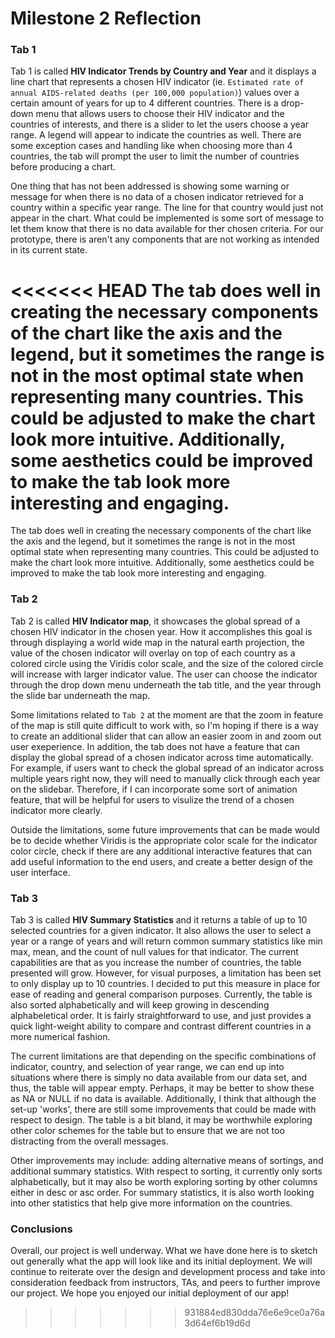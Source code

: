 # Milestone 2 Reflection

### Tab 1
Tab 1 is called **HIV Indicator Trends by Country and Year** and it displays a line chart that represents a chosen HIV indicator (ie. `Estimated rate of annual AIDS-related deaths (per 100,000 population)`) values over a certain amount of years for up to 4 different countries. There is a drop-down menu that allows users to choose their HIV indicator and the countries of interests, and there is a slider to let the users choose a year range. A legend will appear to indicate the countries as well. There are some exception cases and handling like when choosing more than 4 countries, the tab will prompt the user to limit the number of countries before producing a chart. 

One thing that has not been addressed is showing some warning or message for when there is no data of a chosen indicator retrieved for a country within a specific year range. The line for that country would just not appear in the chart. What could be implemented is some sort of message to let them know that there is no data available for ther chosen criteria. For our prototype, there is aren't any components that are not working as intended in its current state.

<<<<<<< HEAD
The tab does well in creating the necessary components of the chart like the axis and the legend, but it sometimes the range is not in the most optimal state when representing many countries. This could be adjusted to make the chart look more intuitive. Additionally, some aesthetics could be improved to make the tab look more interesting and engaging. 
=======
The tab does well in creating the necessary components of the chart like the axis and the legend, but it sometimes the range is not in the most optimal state when representing many countries. This could be adjusted to make the chart look more intuitive. Additionally, some aesthetics could be improved to make the tab look more interesting and engaging. 

### Tab 2
Tab 2 is called **HIV Indicator map**, it showcases the global spread of a chosen HIV indicator in the chosen year. How it accomplishes this goal is through displaying a world wide map in the natural earth projection, the value of the chosen indicator will overlay on top of each country as a colored circle using the Viridis color scale, and the size of the colored circle will increase with larger indicator value. The user can choose the indicator through the drop down menu underneath the tab title, and the year through the slide bar underneath the map.

Some limitations related to `Tab 2` at the moment are that the zoom in feature of the map is still quite difficult to work with, so I'm hoping if there is a way to create an additional slider that can allow an easier zoom in and zoom out user exeperience. In addition, the tab does not have a feature that can display the global spread of a chosen indicator across time automatically. For example, if users want to check the global spread of an indicator across multiple years right now, they will need to manually click through each year on the slidebar. Therefore, if I can incorporate some sort of animation feature, that will be helpful for users to visulize the trend of a chosen indicator more clearly.

Outside the limitations, some future improvements that can be made would be to decide whether Viridis is the appropriate color scale for the indicator color circle, check if there are any additional interactive features that can add useful information to the end users, and create a better design of the user interface.   

### Tab 3

Tab 3 is called **HIV Summary Statistics** and it returns a table of up to 10 selected countries for a given indicator. It also allows the user to select a year or a range of years and will return common summary statistics like min max, mean, and the count of null values for that indicator. The current capabilities are that as you increase the number of countries, the table presented will grow. However, for visual purposes, a limitation has been set to only display up to 10 countries. I decided to put this measure in place for ease of reading and general comparison purposes. Currently, the table is also sorted alphabetically and will keep growing in descending alphabeletical order. It is fairly straightforward to use, and just provides a quick light-weight ability to compare and contrast different countries in a more numerical fashion.

The current limitations are that depending on the specific combinations of indicator, country, and selection of year range, we can end up into situations where there is simply no data available from our data set, and thus, the table will appear empty. Perhaps, it may be better to show these as NA or NULL if no data is available. Additionally, I think that although the set-up 'works', there are still some improvements that could be made with respect to design. The table is a bit bland, it may be worthwhile exploring other color schemes for the table but to ensure that we are not too distracting from the overall messages. 

Other improvements may include: adding alternative means of sortings, and additional summary statistics. With respect to sorting, it currently only sorts alphabetically, but it may also be worth exploring sorting by other columns either in desc or asc order. For summary statistics, it is also worth looking into other statistics that help give more information on the countries.

### Conclusions

Overall, our project is well underway. What we have done here is to sketch out generally what the app will look like and its initial deployment. We will continue to reiterate over the design and development process and take into consideration feedback from instructors, TAs, and peers to further improve our project. We hope you enjoyed our initial deployment of our app!
>>>>>>> 931884ed830dda76e6e9ce0a76a3d64ef6b19d6d
